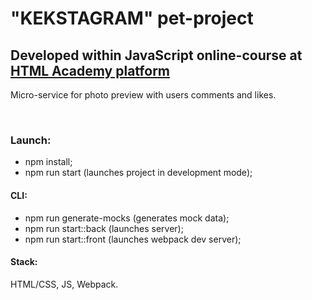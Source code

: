 # "KEKSTAGRAM" pet-project
## Developed within JavaScript online-course at [HTML Academy platform](https://htmlacademy.ru/intensive/javascript)

Micro-service for photo preview with users comments and likes.

&nbsp;

### Launch:

- npm install;
- npm run start (launches project in development mode);

#### CLI:

- npm run generate-mocks (generates mock data);
- npm run start::back (launches server);
- npm run start::front (launches webpack dev server);

#### Stack:

HTML/CSS, JS, Webpack.
